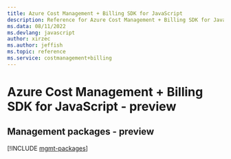 ```yaml
---
title: Azure Cost Management + Billing SDK for JavaScript
description: Reference for Azure Cost Management + Billing SDK for JavaScript
ms.data: 08/11/2022
ms.devlang: javascript
author: xirzec
ms.author: jeffish
ms.topic: reference
ms.service: costmanagement+billing
---
```

# Azure Cost Management + Billing SDK for JavaScript - preview

## Management packages - preview
[!INCLUDE [mgmt-packages](cost-management-+-billing-mgmt-index.md)]
